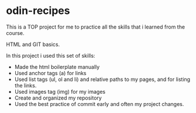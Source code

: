 # odin-recipes

This is a TOP project for me to practice all the skills that i learned from the course.

HTML and GIT basics.

In this project i used this set of skills:

- Made the html boilerplate manually
- Used anchor tags (a) for links
- Used list tags (ul, ol and li) and relative paths to my pages, and for listing the links.
- Used images tag (img) for my images
- Create and organized my repository
- Used the best practice of commit early and often my project changes.
